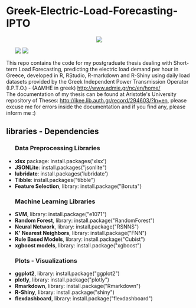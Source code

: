 # Greek-Electric-Load-Forecasting-IPTO
<div><p align = "center"><img src = "https://pk-shinies.shinyapps.io/ipto-ml/_w_703ba8b8/file33591c7064_files/img/logo_horizontal.png" /></p></div>

<ul>
<img src = "https://img.shields.io/badge/license-MIT-blue.svg" />
<img src="https://img.shields.io/badge/status%3A-version%202%20%2F%20experimenting%20%2F%20studying%20%2F%20improving-green.svg" />
</ul>

This repo contains the code for my postgraduate thesis dealing with Short-term Load Forecasting, predicting the electric load demand per hour in Greece, developed in R, RStudio, R-markdown and R-Shiny using daily load datasets provided by the Greek Independent Power Transmission Operator (I.P.T.O.) - (AΔΜHΕ in greek) http://www.admie.gr/nc/en/home/ <br>
The documentation of my thesis can be found at Aristotle's University repository of Theses: http://ikee.lib.auth.gr/record/294603/?ln=en, please excuse me for errors inside the documentation and if you find any, please inform me :)

<h2>libraries - Dependencies</h2>
<ul>

  <h3>Data Preprocessing Libraries</h3>
  <li><strong>xlsx</strong> package: install.packages('xlsx')</li>
  <li><strong>JSONLite</strong>: install.packages("jsonlite")</li>
  <li><strong>lubridate</strong>: install.packages('lubridate')</li>
  <li><strong>Tibble</strong>: install.packages("tibble")</li>
  <li><strong>Feature Selection</strong>, library: install.package("Boruta")</li>
  
  <h3>Machine Learning Libraries</h3>
  <li><strong>SVM</strong>, library: install.package("e1071")</li>
  <li><strong>Random Forest</strong>, library: install.package("RandomForest")</li>
  <li><strong>Neural Network</strong>, library: install.package("RSNNS")</li>
  <li><strong>K' Nearest Neighbors</strong>, library: install.package("FNN")</li>
  <li><strong>Rule Based Models</strong>, library: install.package("Cubist")</li>
  <li><strong>xgboost models</strong>, library: install.package("xgboost")</li>
  
  <h3>Plots - Visualizations</h3>
  <li><strong>ggplot2</strong>, library: install.package("ggplot2")</li>
  <li><strong>plotly</strong>, library: install.package("plotly")</li>
  <li><strong>Rmarkdown</strong>, library: install.package("Rmarkdown")</li>
  <li><strong>R-Shiny</strong>, library: install.package("shiny")</li>
  <li><strong>flexdashboard</strong>, library: install.package("flexdashboard")</li>
</ul>
